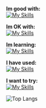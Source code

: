 **Im good with:** <br>
[![My Skills](https://skillicons.dev/icons?i=godot,py)](https://github.com/cyteon)

**Im OK with:** <br>
[![My Skills](https://skillicons.dev/icons?i=js,mongodb,react,svelte,linux)](https://github.com/cyteon)

**Im learning:** <br>
[![My Skills](https://skillicons.dev/icons?i=cs,firebase,go)](https://github.com/cyteon)

**I have used:** <br>
[![My Skills](https://skillicons.dev/icons?i=rust)](https://github.com/cyteon)

**I want to try:** <br>
[![My Skills](https://skillicons.dev/icons?i=lua,java)](https://github.com/cyteon)

![Top Langs](https://cyteon-github-readme-stats.vercel.app/api/top-langs/?username=cyteon&layout=compact&exclude_repo=github-readme-stats,forge-serverlogger&card_width=500)
